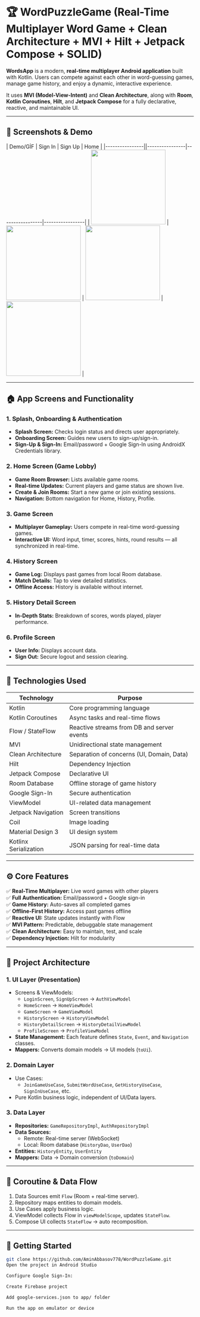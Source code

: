 # 🏆 WordPuzzleGame (Real-Time Multiplayer Word Game + Clean Architecture + MVI + Hilt + Jetpack Compose + SOLID)

**WordsApp** is a modern, **real-time multiplayer Android application** built with Kotlin. Users can compete against each other in word-guessing games, manage game history, and enjoy a dynamic, interactive experience.  

It uses **MVI (Model-View-Intent)** and **Clean Architecture**, along with **Room**, **Kotlin Coroutines**, **Hilt**, and **Jetpack Compose** for a fully declarative, reactive, and maintainable UI.

---

## 📸 Screenshots & Demo

| Demo/GİF | Sign In | Sign Up | Home |
|----------------||----------------|-----------------|-----------------|
| <img src="screenshots/Screen_recording_20251013_154009 (online-video-cutter.com) (1).gif" width="200"> | <img src="screenshots/wordssigninscreen.png" width="200"> | <img src="screenshots/wordssignupscreen.png" width="200"> |<img src="screenshots/wordshomescreen.png" width="200"> |

---

## 🏠 App Screens and Functionality

### 1. Splash, Onboarding & Authentication
- **Splash Screen:** Checks login status and directs user appropriately.  
- **Onboarding Screen:** Guides new users to sign-up/sign-in.  
- **Sign-Up & Sign-In:** Email/password + Google Sign-In using AndroidX Credentials library.

### 2. Home Screen (Game Lobby)
- **Game Room Browser:** Lists available game rooms.  
- **Real-time Updates:** Current players and game status are shown live.  
- **Create & Join Rooms:** Start a new game or join existing sessions.  
- **Navigation:** Bottom navigation for Home, History, Profile.

### 3. Game Screen
- **Multiplayer Gameplay:** Users compete in real-time word-guessing games.  
- **Interactive UI:** Word input, timer, scores, hints, round results — all synchronized in real-time.

### 4. History Screen
- **Game Log:** Displays past games from local Room database.  
- **Match Details:** Tap to view detailed statistics.  
- **Offline Access:** History is available without internet.

### 5. History Detail Screen
- **In-Depth Stats:** Breakdown of scores, words played, player performance.

### 6. Profile Screen
- **User Info:** Displays account data.  
- **Sign Out:** Secure logout and session clearing.

---

## 🧠 Technologies Used

| Technology | Purpose |
|------------|---------|
| Kotlin | Core programming language |
| Kotlin Coroutines | Async tasks and real-time flows |
| Flow / StateFlow | Reactive streams from DB and server events |
| MVI | Unidirectional state management |
| Clean Architecture | Separation of concerns (UI, Domain, Data) |
| Hilt | Dependency Injection |
| Jetpack Compose | Declarative UI |
| Room Database | Offline storage of game history |
| Google Sign-In | Secure authentication |
| ViewModel | UI-related data management |
| Jetpack Navigation | Screen transitions |
| Coil | Image loading |
| Material Design 3 | UI design system |
| Kotlinx Serialization | JSON parsing for real-time data |

---

## ⚙️ Core Features

✅ **Real-Time Multiplayer:** Live word games with other players  
✅ **Full Authentication:** Email/password + Google sign-in  
✅ **Game History:** Auto-saves all completed games  
✅ **Offline-First History:** Access past games offline  
✅ **Reactive UI:** State updates instantly with Flow  
✅ **MVI Pattern:** Predictable, debuggable state management  
✅ **Clean Architecture:** Easy to maintain, test, and scale  
✅ **Dependency Injection:** Hilt for modularity  

---

## 🧱 Project Architecture

### 1. UI Layer (Presentation)
- Screens & ViewModels:
  - `LoginScreen`, `SignUpScreen` → `AuthViewModel`  
  - `HomeScreen` → `HomeViewModel`  
  - `GameScreen` → `GameViewModel`  
  - `HistoryScreen` → `HistoryViewModel`  
  - `HistoryDetailScreen` → `HistoryDetailViewModel`  
  - `ProfileScreen` → `ProfileViewModel`  
- **State Management:** Each feature defines `State`, `Event`, and `Navigation` classes.  
- **Mappers:** Converts domain models → UI models (`toUi`).

### 2. Domain Layer
- Use Cases:
  - `JoinGameUseCase`, `SubmitWordUseCase`, `GetHistoryUseCase`, `SignInUseCase`, etc.  
- Pure Kotlin business logic, independent of UI/Data layers.

### 3. Data Layer
- **Repositories:** `GameRepositoryImpl`, `AuthRepositoryImpl`  
- **Data Sources:**  
  - Remote: Real-time server (WebSocket)  
  - Local: Room database (`HistoryDao`, `UserDao`)  
- **Entities:** `HistoryEntity`, `UserEntity`  
- **Mappers:** Data → Domain conversion (`toDomain`)

---

## 🔁 Coroutine & Data Flow
1. Data Sources emit `Flow` (Room + real-time server).  
2. Repository maps entities to domain models.  
3. Use Cases apply business logic.  
4. ViewModel collects Flow in `viewModelScope`, updates `StateFlow`.  
5. Compose UI collects `StateFlow` → auto recomposition.

---

## 🚀 Getting Started

```bash
git clone https://github.com/AminAbbasov778/WordPuzzleGame.git
Open the project in Android Studio

Configure Google Sign-In:

Create Firebase project

Add google-services.json to app/ folder

Run the app on emulator or device
